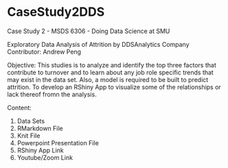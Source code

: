 # CaseStudy2DDS
Case Study 2 - MSDS 6306 - Doing Data Science at SMU

Exploratory Data Analysis of Attrition by DDSAnalytics Company
Contributor: Andrew Peng

Objective:
This studies is to analyze and identify the top three factors that contribute to turnover and to learn about any job role specific trends that may exist in the data set. Also, a model is required to be built to predict attrition. To develop an RShiny App to visualize some of the relationships or lack thereof fromn the analysis. 

Content:
1) Data Sets
2) RMarkdown File
3) Knit File
4) Powerpoint Presentation File
5) RShiny App Link
7) Youtube/Zoom Link
